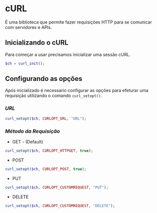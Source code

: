 # cURL

É uma biblioteca que permite fazer requisições HTTP para se comunicar com servidores
e APIs.

## Inicializando o cURL

Para começar a usar precisamos inicializar uma sessão cURL.

```php
$ch = curl_init();
```

## Configurando as opções

Após inicializado é necessario configurar as opções para efeturar uma requisição utilizando o comando `curl_setopt()`.

### ___URL___
```php
curl_setopt($ch, CURLOPT_URL, "URL");
```

### ___Método da Requisição___

- GET - (Default)
```php
curl_setopt($ch, CURLOPT_HTTPGET, true);
```

- POST
```php
curl_setopt($ch, CURLOPT_POST, true);
```

- PUT
```php
curl_setopt($ch, CURLOPT_CUSTOMREQUEST, "PUT");
```

- DELETE
```php
curl_setopt($ch, CURLOPT_CUSTOMREQUEST, "DELETE");
```
